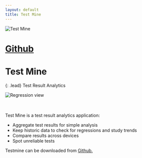 ```yaml
---
layout: default
title: Test Mine
---
```


<img src="/hive-ci/images/test-mine.png" class="col-md-2 pull-left img-responsive" alt="Test Mine">
<h1 class="pull-right"><a href="https://github.com/hive-ci/testmine" class="label label-danger">Github</a></h1>

# Test Mine

{: .lead}
Test Result Analytics

<img src="/hive-ci/images/testmite-regressions-01.png" class="col-md-6 pull-right img-responsive" alt="Regression view">

<br />
<br />
<br />

Test Mine is a test result analytics application:

* Aggregate test results for simple analysis
* Keep historic data to check for regressions and study trends
* Compare results across devices
* Spot unreliable tests

Testmine can be downloaded from [Github.](https://github.com/hive-ci/testmine)
